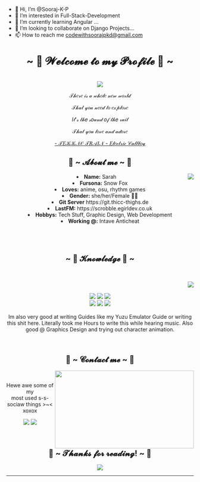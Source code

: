 - 👋 Hi, I’m @Sooraj-K-P
- 👀 I’m interested in Full-Stack-Development
- 🌱 I’m currently learning Angular ...
- 💞️ I’m looking to collaborate on Django Projects...
- 📫 How to reach me codewithsoorajpkd@gmail.com 






<body>
  <center>
<h1 align="center">~ 💖 𝓦𝓮𝓵𝓬𝓸𝓶𝓮 𝓽𝓸 𝓶𝔂 𝓟𝓻𝓸𝓯𝓲𝓵𝓮 💖 ~</h1>
<br>
<div align="center">
<!-- <a href="https://discord.com/users/202740603790819328" > -->
  <a href="https://thicc-thighs.de/" >
   <img src="https://lanyard.kyrie25.me/api/202740603790819328?waveColor=8B8BFA&waveSpotifyColor=B48EF7&gradient=7E37F9-B48EF7-E568C4&imgStyle=square"  />
  </a>
    <br>
  <p>𝒯𝒽𝑒𝓇𝑒 𝒾𝓈 𝒶 𝓌𝒽𝑜𝓁𝑒 𝓃𝑒𝓌 𝓌𝑜𝓇𝓁𝒹</p>
  <p>𝒯𝒽𝒶𝓉 𝓎𝑜𝓊 𝓃𝑒𝑒𝒹 𝓉𝑜 𝑒𝓍𝓅𝓁𝑜𝓇𝑒</p>
  <p>𝐼𝓉'𝓈 𝓉𝒽𝑒 𝓈𝑜𝓊𝓃𝒹 𝑜𝒻 𝓉𝒽𝑒 𝓇𝒶𝒾𝓁</p>
<p>𝒯𝒽𝒶𝓉 𝓎𝑜𝓊 𝓁𝑜𝓋𝑒 𝒶𝓃𝒹 𝒶𝒹𝑜𝓇𝑒</p>
<p><a href="https://www.youtube.com/watch?v=CFlhlZbeKgE">- 𝒯𝐸𝒦𝒦𝒩𝒪 𝒯𝑅𝒜𝐼𝒩 - 𝐸𝓁𝑒𝒸𝓉𝓇𝒾𝒸 𝒞𝒶𝓁𝓁𝒷𝑜𝓎</a><p>
  
</div>
    <div align="center">
<!-- <img src="https://i.imgur.com/jx17oHT.gif"> -->
      </div>
<div>
<h2 align="center"> 🦊 ~ 𝓐𝓫𝓸𝓾𝓽 𝓶𝓮 ~ 🦊 </h2>
  <div align="center">
<img src="https://64.media.tumblr.com/e1f1c97123ae217eb731500e502e0083/tumblr_n9dxcikmIU1qc9zfzo7_r1_250.gif" align="right">
  </div>
<li>
 <b>Name:</b> Sarah</li>
<li>
<b>Fursona:</b> Snow Fox
</li>
<li>
<b>Loves:</b> anime, osu, rhythm games
</li>
<li>
<b>Gender:</b> she/her/Female 🏳️‍⚧️
</li>
<li>
<b>Git Server</b> https://git.thicc-thighs.de
</li>
<li>
<b>LastFM:</b> https://scrobble.egirldev.co.uk
</li>
<li>
<b>Hobbys:</b> Tech Stuff, Graphic Design, Web Development
</li>
<li>
<b>Working @:</b> Intave Anticheat
</li>
<br><br><br>
</div>
<div>
<h2 align="center">            ~ 📇 𝓚𝓷𝓸𝔀𝓵𝓮𝓭𝓰𝓮 📇 ~</h2>
 <br>
<p>
  <div align="center">
<img src="https://i.pinimg.com/originals/8d/4b/77/8d4b77c44b7a68c0fd609411e2c0ec3c.gif" align="right">
  </div>
</div>
<div>
  <br>
<p align="center"><img src="https://img.shields.io/badge/adobe%20photoshop%20-%2331A8FF.svg?&style=for-the-badge&logo=adobe%20photoshop&logoColor=white"/> <img src="https://img.shields.io/badge/html5%20-%23E34F26.svg?&style=for-the-badge&logo=html5&logoColor=white"/> <img src="https://img.shields.io/badge/css3%20-%231572B6.svg?&style=for-the-badge&logo=css3&logoColor=white"/><br>
 <img src="https://img.shields.io/badge/node.js%20-%2343853D.svg?&style=for-the-badge&logo=node.js&logoColor=white"/> <img src="https://img.shields.io/badge/javascript%20-%23323330.svg?&style=for-the-badge&logo=javascript&logoColor=%23F7DF1E"/> <img src="https://img.shields.io/badge/git%20-%23F05033.svg?&style=for-the-badge&logo=git&logoColor=white"/> <br><br>
Im also very good at writing Guides like my Yuzu Emulator Guide or writing this shit here. Literally took me Hours to write this while hearing music. Also good @ Graphics Design and trying out character animation.
</p>
<br>
<h2 align="center">           📝 ~ 𝓒𝓸𝓷𝓽𝓪𝓬𝓽 𝓶𝓮 ~ 📝</h2>
  <div align="center">
<img src="https://i.imgur.com/KXx0cCx.gif" align="right" width="373.5px" height="208.5px">
  </div>
<br>
<p align="center">Hewe awe some of my <br>
most used s-s-sociaw things >~< xoxox</p>
<p align="center"><a href="https://twitter.com/PoolPartyAkali" target="_blank"><img src="https://img.shields.io/badge/PwoolPwatyAkwali%20-%231DA1F2.svg?&style=for-the-badge&logo=Twitter&logoColor=white"/></a> <a href="https://discord.me/cozythighs" target="_blank"><img src="https://img.shields.io/badge/CowzyThwighs%20-%237289DA.svg?&style=for-the-badge&logo=discord&logoColor=white"/></a></p>
</div>
<br>
<div>
<h2 align="center">💖 ~ 𝓣𝓱𝓪𝓷𝓴𝓼 𝓯𝓸𝓻 𝓻𝓮𝓪𝓭𝓲𝓷𝓰! ~ 💖</h2>
<div align="center">
<img src="https://i.imgur.com/tzYKRfd.gif">
</div>
<hr>
</div>
</div>
    </center>
</body>



<!---
Sooraj-K-P/Sooraj-K-P is a ✨ special ✨ repository because its `README.md` (this file) appears on your GitHub profile.
You can click the Preview link to take a look at your changes.
--->
